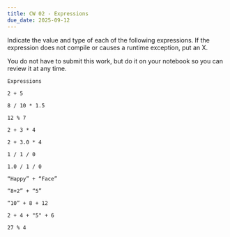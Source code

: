 ```yaml
---
title: CW 02 - Expressions
due_date: 2025-09-12
---
```


Indicate the value and type of each of the following expressions. If the expression does not compile or causes a runtime exception, put an X.

You do not have to submit this work, but do it on your notebook so you can review it at any time.

```
Expressions

2 + 5

8 / 10 * 1.5

12 % 7

2 + 3 * 4

2 + 3.0 * 4

1 / 1 / 0

1.0 / 1 / 0

“Happy” + “Face”

“8+2” + “5”

“10” + 8 + 12

2 + 4 + "5" + 6
 
27 % 4
```
